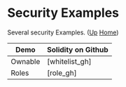 # Security Examples

Several security Examples. ([Up](..) [Home](..\..))

| Demo         | Solidity on Github
| ---------    | -----
| Ownable      | [whitelist_gh]
| Roles        | [role_gh]


[role]:         https://github.com/web3examples/ethereum/tree/master/security_examples\accesscontrol\contracts\role.sol
[whitelist]:    https://github.com/web3examples/ethereum/tree/master/security_examples\accesscontrol\contracts\whitelist.sol







